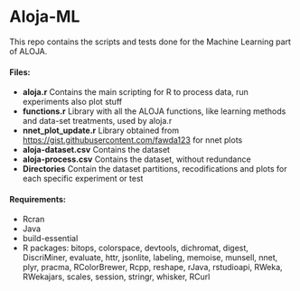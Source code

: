 Aloja-ML
========

This repo contains the scripts and tests done for the Machine Learning part of ALOJA.

#### Files:

* **aloja.r** Contains the main scripting for R to process data, run experiments also plot stuff
* **functions.r** Library with all the ALOJA functions, like learning methods and data-set treatments, used by aloja.r
* **nnet_plot_update.r** Library obtained from https://gist.githubusercontent.com/fawda123 for nnet plots
* **aloja-dataset.csv** Contains the dataset
* **aloja-process.csv** Contains the dataset, without redundance
* **Directories** Contain the dataset partitions, recodifications and plots for each specific experiment or test

#### Requirements:

* Rcran
* Java
* build-essential
* R packages: bitops, colorspace, devtools, dichromat, digest, DiscriMiner, evaluate, httr, jsonlite, labeling, memoise, munsell, nnet, plyr, pracma, RColorBrewer, Rcpp, reshape, rJava, rstudioapi, RWeka, RWekajars, scales, session, stringr, whisker, RCurl
